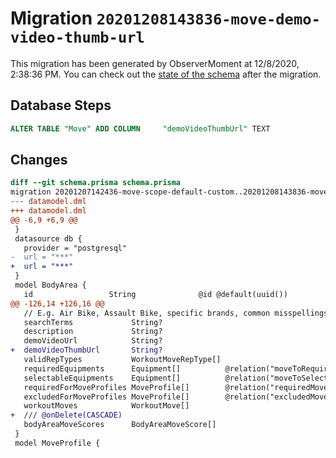 # Migration `20201208143836-move-demo-video-thumb-url`

This migration has been generated by ObserverMoment at 12/8/2020, 2:38:36 PM.
You can check out the [state of the schema](./schema.prisma) after the migration.

## Database Steps

```sql
ALTER TABLE "Move" ADD COLUMN     "demoVideoThumbUrl" TEXT
```

## Changes

```diff
diff --git schema.prisma schema.prisma
migration 20201207142436-move-scope-default-custom..20201208143836-move-demo-video-thumb-url
--- datamodel.dml
+++ datamodel.dml
@@ -6,9 +6,9 @@
 }
 datasource db {
   provider = "postgresql"
-  url = "***"
+  url = "***"
 }
 model BodyArea {
   id                 String              @id @default(uuid())
@@ -126,14 +126,16 @@
   // E.g. Air Bike, Assault Bike, specific brands, common misspellings etc.
   searchTerms             String?
   description             String?
   demoVideoUrl            String?
+  demoVideoThumbUrl       String?
   validRepTypes           WorkoutMoveRepType[]
   requiredEquipments      Equipment[]          @relation("moveToRequiredEquipments", references: [id])
   selectableEquipments    Equipment[]          @relation("moveToSelectableEquipments", references: [id])
   requiredForMoveProfiles MoveProfile[]        @relation("requiredMoves", references: [id])
   excludedForMoveProfiles MoveProfile[]        @relation("excludedMoves", references: [id])
   workoutMoves            WorkoutMove[]
+  /// @onDelete(CASCADE)
   bodyAreaMoveScores      BodyAreaMoveScore[]
 }
 model MoveProfile {
```


